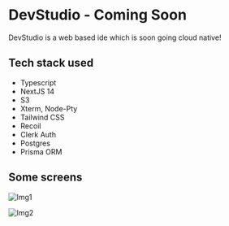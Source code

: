 # DevStudio - Coming Soon

DevStudio is a web based ide which is soon going cloud native!

## Tech stack used 

- Typescript
- NextJS 14
- S3
- Xterm, Node-Pty
- Tailwind CSS
- Recoil
- Clerk Auth
- Postgres
- Prisma ORM 

## Some screens

![Img1](https://github.com/user-attachments/assets/8956d775-cd82-442e-ba33-b726534ebd75)

![Img2](https://github.com/user-attachments/assets/54b83d6a-4c83-46c1-a879-86bc4814edaa)


